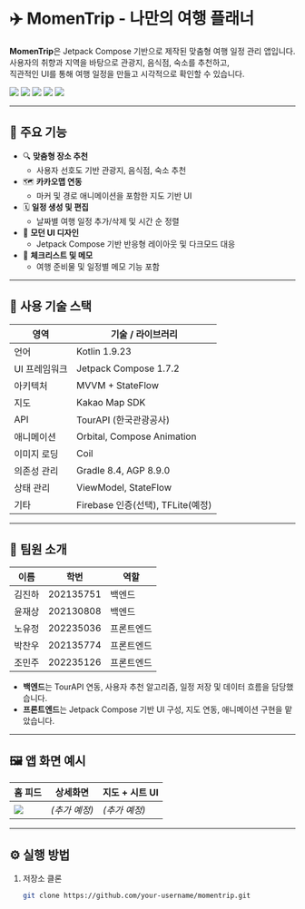 # ✈️ MomenTrip - 나만의 여행 플래너

**MomenTrip**은 Jetpack Compose 기반으로 제작된 맞춤형 여행 일정 관리 앱입니다.  
사용자의 취향과 지역을 바탕으로 관광지, 음식점, 숙소를 추천하고,  
직관적인 UI를 통해 여행 일정을 만들고 시각적으로 확인할 수 있습니다.

<p align="left">
  <img src="https://img.shields.io/badge/Jetpack%20Compose-1.7.2-brightgreen" />
  <img src="https://img.shields.io/badge/Kotlin-1.9.23-blueviolet" />
  <img src="https://img.shields.io/badge/Gradle-8.4-yellow" />
  <img src="https://img.shields.io/badge/AGP-8.9.0-orange" />
  <img src="https://img.shields.io/badge/gitmoji-%20😎%20🎒-FFDD67.svg" />
</p>

---

## 🌟 주요 기능

- 🔍 **맞춤형 장소 추천**
  - 사용자 선호도 기반 관광지, 음식점, 숙소 추천
- 🗺️ **카카오맵 연동**
  - 마커 및 경로 애니메이션을 포함한 지도 기반 UI
- 🗓️ **일정 생성 및 편집**
  - 날짜별 여행 일정 추가/삭제 및 시간 순 정렬
- 🎨 **모던 UI 디자인**
  - Jetpack Compose 기반 반응형 레이아웃 및 다크모드 대응
- 📝 **체크리스트 및 메모**
  - 여행 준비물 및 일정별 메모 기능 포함

---

## 🧱 사용 기술 스택

| 영역            | 기술 / 라이브러리                       |
|-----------------|------------------------------------------|
| 언어            | Kotlin 1.9.23                            |
| UI 프레임워크   | Jetpack Compose 1.7.2                    |
| 아키텍처        | MVVM + StateFlow                         |
| 지도            | Kakao Map SDK                            |
| API             | TourAPI (한국관광공사)                   |
| 애니메이션      | Orbital, Compose Animation               |
| 이미지 로딩     | Coil                                     |
| 의존성 관리     | Gradle 8.4, AGP 8.9.0                     |
| 상태 관리       | ViewModel, StateFlow                     |
| 기타            | Firebase 인증(선택), TFLite(예정)        |

---

## 👥 팀원 소개

| 이름     | 학번       | 역할        |
|----------|------------|-------------|
| 김진하   | 202135751  | 백엔드       |
| 윤재상   | 202130808  | 백엔드       |
| 노유정   | 202235036  | 프론트엔드   |
| 박찬우   | 202135774  | 프론트엔드   |
| 조민주   | 202235126  | 프론트엔드   |

- **백엔드**는 TourAPI 연동, 사용자 추천 알고리즘, 일정 저장 및 데이터 흐름을 담당했습니다.
- **프론트엔드**는 Jetpack Compose 기반 UI 구성, 지도 연동, 애니메이션 구현을 맡았습니다.

---

## 🖼️ 앱 화면 예시

| 홈 피드 | 상세화면 | 지도 + 시트 UI |
|---------|----------|----------------|
| ![](https://user-images.githubusercontent.com/24540801/156146601-3aeeb8b6-44ec-406b-a75c-0c8f8f9a0c12.png) | *(추가 예정)* | *(추가 예정)* |

---

## ⚙️ 실행 방법

1. 저장소 클론

   ```bash
   git clone https://github.com/your-username/momentrip.git
